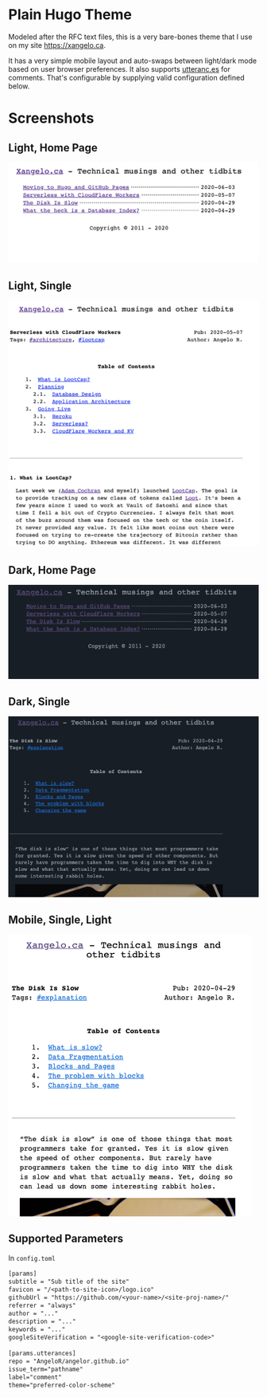 # Plain Hugo Theme

Modeled after the RFC text files, this is a very bare-bones theme that I use on my site https://xangelo.ca.

It has a very simple mobile layout and auto-swaps between light/dark mode based on user browser preferences. It also supports [utteranc.es](https://utteranc.es/) for comments. That's configurable by supplying valid configuration defined below.

# Screenshots
## Light, Home Page
![Home Page](https://github.com/AngeloR/plain-hugo-theme/blob/master/images/light-home-page.png)

## Light, Single
![Single](https://github.com/AngeloR/plain-hugo-theme/blob/master/images/light-single.png)

## Dark, Home Page
![Home Page](https://github.com/AngeloR/plain-hugo-theme/blob/master/images/dark-home-page.png)

## Dark, Single
![Single](https://github.com/AngeloR/plain-hugo-theme/blob/master/images/dark-single.png)

## Mobile, Single, Light
![Single](https://github.com/AngeloR/plain-hugo-theme/blob/master/images/mobile-light-single.png)

## Supported Parameters

In `config.toml`

```
[params]
subtitle = "Sub title of the site"
favicon = "/<path-to-site-icon>/logo.ico"
githubUrl = "https://github.com/<your-name>/<site-proj-name>/"
referrer = "always"
author = "..."
description = "..."
keywords = "..."
googleSiteVerification = "<google-site-verification-code>"

[params.utterances]
repo = "AngeloR/angelor.github.io"
issue_term="pathname"
label="comment"
theme="preferred-color-scheme"


```
